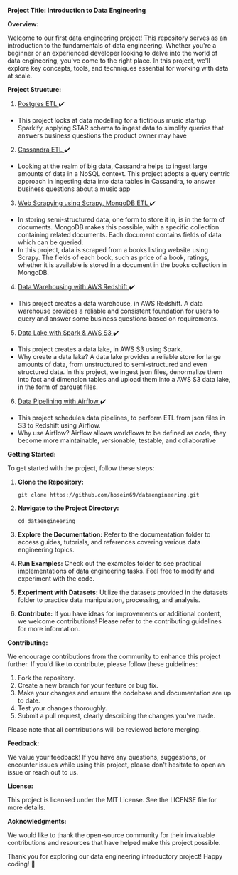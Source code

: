 **Project Title: Introduction to Data Engineering**

**Overview:**

Welcome to our first data engineering project! This repository serves as an introduction to the fundamentals of data engineering. Whether you're a beginner or an experienced developer looking to delve into the world of data engineering, you've come to the right place. In this project, we'll explore key concepts, tools, and techniques essential for working with data at scale.

**Project Structure:**

1. <ins> Postgres ETL </ins> :heavy_check_mark:
* This project looks at data modelling for a fictitious music startup Sparkify, applying STAR schema to ingest data to simplify queries that answers business questions the product owner may have

2. <ins> Cassandra ETL </ins> :heavy_check_mark:
* Looking at the realm of big data, Cassandra helps to ingest large amounts of data in a NoSQL context. This project adopts a query centric approach in ingesting data into data tables in Cassandra, to answer business questions about a music app

3. <ins> Web Scrapying using Scrapy, MongoDB ETL </ins> :heavy_check_mark:
* In storing semi-structured data, one form to store it in, is in the form of documents. MongoDB makes this possible, with a specific collection containing related documents. Each document contains fields of data which can be queried. 
* In this project, data is scraped from a books listing website using Scrapy. The fields of each book, such as price of a book, ratings, whether it is available is stored in a document in the books collection in MongoDB.

4. <ins> Data Warehousing with AWS Redshift </ins> :heavy_check_mark:
* This project creates a data warehouse, in AWS Redshift. A data warehouse provides a reliable and consistent foundation for users to query and answer some business questions based on requirements.

5. <ins> Data Lake with Spark & AWS S3 </ins> :heavy_check_mark:
* This project creates a data lake, in AWS S3 using Spark. 
* Why create a data lake? A data lake provides a reliable store for large amounts of data, from unstructured to semi-structured and even structured data. In this project, we ingest json files, denormalize them into fact and dimension tables and upload them into a AWS S3 data lake, in the form of parquet files.

6. <ins> Data Pipelining with Airflow </ins> :heavy_check_mark:
* This project schedules data pipelines, to perform ETL from json files in S3 to Redshift using Airflow. 
* Why use Airflow? Airflow allows workflows to be defined as code, they become more maintainable, versionable, testable, and collaborative

**Getting Started:**

To get started with the project, follow these steps:

1. **Clone the Repository:**
   ```
   git clone https://github.com/hosein69/dataengineering.git
   ```

2. **Navigate to the Project Directory:**
   ```
   cd dataengineering
   ```

3. **Explore the Documentation:**
   Refer to the documentation folder to access guides, tutorials, and references covering various data engineering topics.

4. **Run Examples:**
   Check out the examples folder to see practical implementations of data engineering tasks. Feel free to modify and experiment with the code.

5. **Experiment with Datasets:**
   Utilize the datasets provided in the datasets folder to practice data manipulation, processing, and analysis.

6. **Contribute:**
   If you have ideas for improvements or additional content, we welcome contributions! Please refer to the contributing guidelines for more information.

**Contributing:**

We encourage contributions from the community to enhance this project further. If you'd like to contribute, please follow these guidelines:

1. Fork the repository.
2. Create a new branch for your feature or bug fix.
3. Make your changes and ensure the codebase and documentation are up to date.
4. Test your changes thoroughly.
5. Submit a pull request, clearly describing the changes you've made.

Please note that all contributions will be reviewed before merging.

**Feedback:**

We value your feedback! If you have any questions, suggestions, or encounter issues while using this project, please don't hesitate to open an issue or reach out to us.

**License:**

This project is licensed under the MIT License. See the LICENSE file for more details.

**Acknowledgments:**

We would like to thank the open-source community for their invaluable contributions and resources that have helped make this project possible.

Thank you for exploring our data engineering introductory project! Happy coding! 🚀
